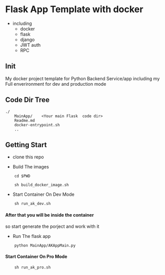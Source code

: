 # Flask App Template with docker 
* including 
	* docker
	* flask
	* django
	* JWT auth
	* RPC 

## Init
My docker project template for Python Backend Service/app 
including my Full enverironment for dev and production mode 

## Code Dir Tree
	./
		MainApp/    <Your main Flask  code dir> 
		Readme.md
		docker-entrypoint.sh
		..
## Getting Start
* clone this repo
	
* Build The images
```
    cd $PWD
    
	sh build_docker_image.sh 

```

* Start Container On Dev Mode 
```
	sh run_ak_dev.sh
```
#### After that you will be inside the container 
so start generate the porject and work with it 

* Run The flask app

```
	python MainApp/AKAppMain.py  
```


#### Start Container On Pro Mode 
```
	sh run_ak_pro.sh
```

